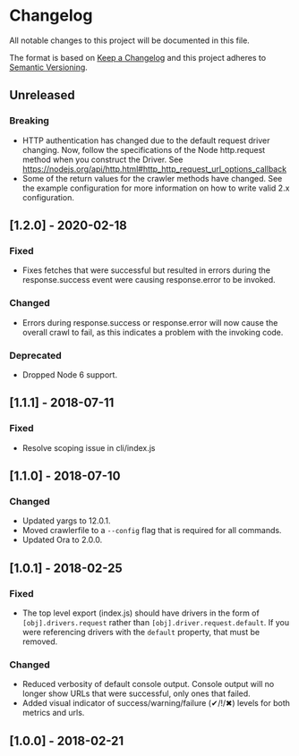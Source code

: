 # Changelog
All notable changes to this project will be documented in this file.

The format is based on [Keep a Changelog](http://keepachangelog.com/en/1.0.0/)
and this project adheres to [Semantic Versioning](http://semver.org/spec/v2.0.0.html).

## Unreleased

### Breaking
- HTTP authentication has changed due to the default request driver changing. Now, follow the specifications of the Node http.request method when you construct the Driver.  See https://nodejs.org/api/http.html#http_http_request_url_options_callback
- Some of the return values for the crawler methods have changed. See the example configuration for more information on how to write valid 2.x configuration.

## [1.2.0] - 2020-02-18
### Fixed
- Fixes fetches that were successful but resulted in errors during the response.success event were causing response.error to be invoked.

### Changed
- Errors during response.success or response.error will now cause the overall crawl to fail, as this indicates a problem with the invoking code. 

### Deprecated
- Dropped Node 6 support.

## [1.1.1] - 2018-07-11

### Fixed
- Resolve scoping issue in cli/index.js

## [1.1.0] - 2018-07-10

### Changed
- Updated yargs to 12.0.1.
- Moved crawlerfile to a `--config` flag that is required for all commands.
- Updated Ora to 2.0.0.

## [1.0.1] - 2018-02-25

### Fixed
- The top level export (index.js) should have drivers in the form of `[obj].drivers.request` rather than `[obj].driver.request.default`.  If you were referencing drivers with the `default` property, that must be removed.

### Changed
- Reduced verbosity of default console output.  Console output will no longer show URLs that were successful, only ones that failed.
- Added visual indicator of success/warning/failure (✔/!/✖) levels for both metrics and urls.

## [1.0.0] - 2018-02-21
